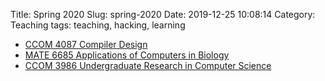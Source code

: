 Title: Spring 2020
Slug: spring-2020
Date: 2019-12-25 10:08:14
Category: Teaching
tags: teaching, hacking, learning

* [CCOM 4087 Compiler Design]({filename}/pages/teaching/compilers2019.md)
* [MATE 6685 Applications of Computers in Biology]({filename}/pages/teaching/bioinf2020.md)
* [CCOM 3986 Undergraduate Research in Computer Science]({filename}/pages/teaching/research-S2020.md)

